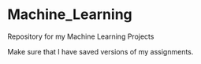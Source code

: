 # Machine_Learning
Repository for my Machine Learning Projects

Make sure that I have saved versions of my assignments.
